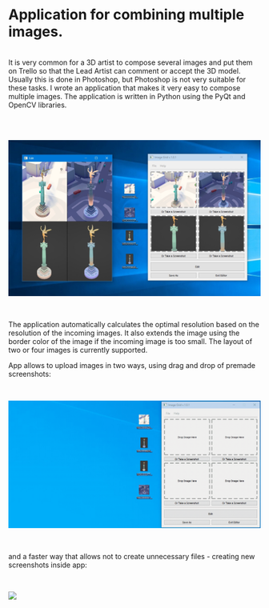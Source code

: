 # Application for combining multiple images.
<br/>
It is very common for a 3D artist to compose several images and put them on Trello so that the Lead Artist can comment or accept the 3D model. Usually this is done in Photoshop, but Photoshop is not very suitable for these tasks.
I wrote an application that makes it very easy to compose multiple images. The application is written in Python using the PyQt and OpenCV libraries.

<br/><br/>

![](https://raw.githubusercontent.com/KovalevCG/opencv-pyqt-image-grid/master/Gifs/screenshot_01.jpg)

<br/>

The application automatically calculates the optimal resolution based on the resolution of the incoming images.
It also extends the image using the border color of the image if the incoming image is too small.
The layout of two or four images is currently supported.


App allows to upload images in two ways, using drag and drop of premade screenshots:

<br/>

![](https://raw.githubusercontent.com/KovalevCG/opencv-pyqt-image-grid/master/Gifs/Image_Grid_dragNdrop_02.gif)

<br/>

and a faster way that allows not to create unnecessary files - creating new screenshots inside app:

<br/>

![](https://raw.githubusercontent.com/KovalevCG/opencv-pyqt-image-grid/master/Gifs/Image_Grid_screenshot.gif)

<br/>
